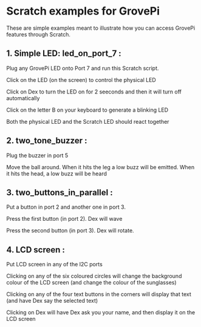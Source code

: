 Scratch examples for GrovePi
============================

These are simple examples meant to illustrate how you can access GrovePi features through Scratch. 

## 1. Simple LED: led_on_port_7 :

Plug any GrovePi LED onto Port 7 and run this Scratch script.

Click on the LED (on the screen) to control the physical LED

Click on Dex to turn the LED on for 2 seeconds and then it will turn off automatically

Click on the letter B on your keyboard to generate a blinking LED

Both the physical LED and the Scratch LED should react together

## 2. two_tone_buzzer :

Plug the buzzer in port 5

Move the ball around. When it hits the leg a low buzz will be emitted. When it hits the head, a low buzz will be heard

## 3. two_buttons_in_parallel :

Put a button in port 2 and another one in port 3.

Press the first button (in port 2). Dex will wave

Press the second button (in port 3). Dex will rotate. 

## 4. LCD screen :

Put LCD screen in any of the I2C ports

Clicking on any of the six coloured circles will change the background colour of the LCD screen (and change the colour of the sunglasses)

Clicking on any of the four text buttons in the corners will display that text (and have Dex say the selected text)

Clicking on Dex will have Dex ask you your name, and then display it on the LCD screen


